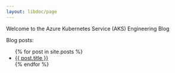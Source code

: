 ```yaml
---
layout: libdoc/page
---
```


Welcome to the Azure Kubernetes Service (AKS) Engineering Blog

Blog posts:
<ul>
  {% for post in site.posts %}
    <li>
      <a href="{{ post.url }}">{{ post.title }}</a>
    </li>
  {% endfor %}
</ul>